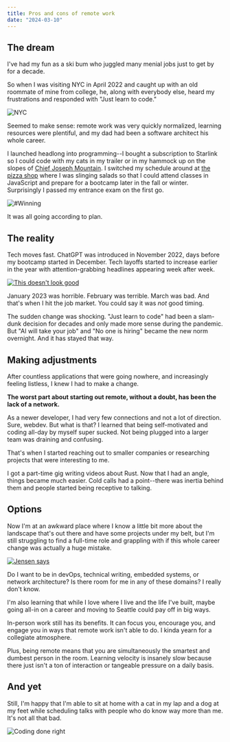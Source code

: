 ```yaml
---
title: Pros and cons of remote work 
date: "2024-03-10"
---
```


## The dream

I've had my fun as a ski bum who juggled many menial jobs just to get by for a decade. 

So when I was visiting NYC in April 2022 and caught up with an old roommate of mine from college, he, along with everybody else, heard my frustrations and responded with "Just learn to code."

![NYC](https://lh3.googleusercontent.com/pw/AP1GczNsWcLZulgIXgN5ep7kht0tTa_cxdYH7TIznX8f_Gpbr6TNgtWGMnPwp_U5d6euxRE0s65IsEDwAyB1OcNONZoR6AFBaK8cNlIBfIJl-CWD87bYdensc4HapBnIQSpV6LztME8Z4VkUlcHqpFpveUjlK-zulokBSwmBH9467FjGVIed1mcvXcSkWDwB2nf9J6Us8Oo13R8QjBH26z2tRFN9XFrxK1BfPNY4JqM_sN5ghy8ggNduBSTIzf3b_MN0Uvt4avzVG6fe9O7uamD8U-U-SAgvhc0kANT-LVZpIRqkFyvxzMz5cbz67mED8JY9uhShYLXOW5JM8h_O8YIQsqQcBXWPbK481O299vfw8UQYPgj9CSLjDznbswKcsCpwWVC7My3MdP4H-CDOuMTPtt2-C72SUZWOFJJ8xVXf2ZmSOFrzsn1qE7tY6Qok6CdHTaCGmfOsbSxe_Nn1caBBnxnE2kcH82W_t0761LULyPwFonaxhW3JQvIdJD_nrosj2TX1x-tXrUuohnl1bLA-Tk950CCSYlmToxxOjkju--3NBMQjCV7ZVorp0lp8E_4oLW6rY24Pva1ZSd6qWCtTwD3fTHvJFoIRdMip28yn1uCsO_sy4ZOyY4tv8NQIfu8J9TDAJTxT0tREsruiV7NP17tYP_dOj1Rekr9Cxa84dmLI3du_T3UhAgNOWUZBoyicxSWj_BRA53DzzirtM1TU6jCsbzx8T0n4c4nN06kwkl_kUqIheDd1S-oKdrNmLw34IcPbBCDzs68BJZ01kIPY4Dfa1q3QW8CCD9TrjVDyenwuLfsuv4b3jDkxA6bnJDxuI7n-leb8aTOV1zOOKnTE2hb2wFSv8tObLqTn0OKfx7xs-hTXTMvNm91NrMRvJcyhQdHbcMB7A5JsxBsErHmP3dCeXsZ2=w1604-h2138-s-no-gm?authuser=0 "Learn to code, bro")

Seemed to make sense: remote work was very quickly normalized, learning resources were plentiful, and my dad had been a software architect his whole career.

I launched headlong into programming--I bought a subscription to Starlink so I could code with my cats in my trailer or in my hammock up on the slopes of [Chief Joseph Mountain](https://en.wikipedia.org/wiki/Chief_Joseph_Mountain). I switched my schedule around at [the pizza shop](https://www.oregonlive.com/travel/2022/08/the-gold-room-beloved-pizza-place-in-joseph-will-close-after-3-years.html) where I was slinging salads so that I could attend classes in JavaScript and prepare for a bootcamp later in the fall or winter. Surprisingly I passed my entrance exam on the first go.

![#Winning](https://lh3.googleusercontent.com/pw/AP1GczMaT4XukSJXj81LVr_N1L_9PyYVlsex5-6GD1Zp2JK0YYBSFmYfW0pkzze7ck-jprBARUtfJ-H_dCM8apm5jlXOLqAgFbuLyxMKTiuG-bSsVlpcacavxgVMM7wzljzriVF6_805K3MYpBAL_JRP50WHdexrMJ_yT-GM7JqQJPJnHWjSbWjfKPMq_lscLJmWtbFBca2Cg_r6cJtMRvWk1-7DR6RQnd4saIB7HXk6KrSAopPdmFYDNoNc0S1ckpvgX2bmC7VN-SwlMjzj7qU2hiEc7wZQI7qIlrkRzwDv6g-c_2wXVzTxE2OF9ms2jXfHaFRBK26lyYRBoH2XU2MbepOc_uQO6vg3GAKymzJDKASLrsJ3wow79SxdHpypa1OhpfCinjvyNHZLu3NGD5TVVVJSlctOs6GCZpOE1FXLYgiWOmaof_lm0HYJ8DiKno1yfEgV3sKfBA6-kb8tyUlUxcRuPPOo-qn2P3x0vVEGFsbG5_sjOvCdtk1eKIfpMPR8gC5UCZKArSbH_c7fP1hSpBmmjMaJFNWXoOuQKHoo9vJ9Mdr1lprY7FBRvsWz--IJg76dHXhxlXHbbtWf-yUeiHNW9pfa2EsZV7PH3BvCjxgVeXbiFK5y14--MDhW8pF0GBE0sdGqklYku8382Dyv-wsgLXd7NzqSFhesLSSnqOa4CQMwtxhCqLJVp_5sMVRn7PxWbjq6gbzgi4mqde2Mlq4jVbGg7WiUeLnzPJX_6PaoSkynXSqDtH-qopb1F9W2U-T52DuCqKjyVkGj2f61ymwNLyMqOrrWTM_hjvtJw98MVJi_7fwU9XA2ak6U5_MbV47DLOnYIVBQUrxDL26WF_pdAJiX_ZzjcxflzrgCGMoaT2ROLp-n4_Rt9_i19XF_syDWTipigpPLu8hZa4PcOFOa6k2C=w2850-h2138-s-no-gm?authuser=0 "Yes")

It was all going according to plan.

## The reality

Tech moves fast. ChatGPT was introduced in November 2022, days before my bootcamp started in December. Tech layoffs started to increase earlier in the year with attention-grabbing headlines appearing week after week.

[![This doesn't look good](../layoffs_2.png "Bad news")](https://techcrunch.com/2024/03/06/tech-layoffs-2023-list/)

January 2023 was horrible. February was terrible. March was bad. And that's when I hit the job market. You could say it was *not* good timing.

The sudden change was shocking. "Just learn to code" had been a slam-dunk decision for decades and only made more sense during the pandemic. But "AI will take your job" and "No one is hiring" became the new norm overnight. And it has stayed that way.

## Making adjustments

After countless applications that were going nowhere, and increasingly feeling listless, I knew I had to make a change.

**The worst part about starting out remote, without a doubt, has been the lack of a network.**

As a newer developer, I had very few connections and not a lot of direction. Sure, webdev. But what is that? I learned that being self-motivated and coding all-day by myself super sucked. Not being plugged into a larger team was draining and confusing.

That's when I started reaching out to smaller companies or researching projects that were interesting to me.

I got a part-time gig writing videos about Rust. Now that I had an angle, things became much easier. Cold calls had a point--there was inertia behind them and people started being receptive to talking.

## Options

Now I'm at an awkward place where I know a little bit more about the landscape that's out there and have some projects under my belt, but I'm still struggling to find a full-time role and grappling with if this whole career change was actually a huge mistake.

[![Jensen says](../nvidia.png "Ooopsies")](https://www.instagram.com/p/C3-fUm8t-us/?utm_source=ig_web_copy_link&igsh=MzRlODBiNWFlZA==)

Do I want to be in devOps, technical writing, embedded systems, or network architecture? Is there room for me in any of these domains? I really don't know.

I'm also learning that while I love where I live and the life I've built, maybe going all-in on a career and moving to Seattle could pay off in big ways.

In-person work still has its benefits. It can focus you, encourage you, and engage you in ways that remote work isn't able to do. I kinda yearn for a collegiate atmosphere.

Plus, being remote means that you are simultaneously the smartest and dumbest person in the room. Learning velocity is insanely slow because there just isn't a ton of interaction or tangeable pressure on a daily basis.

## And yet

Still, I'm happy that I'm able to sit at home with a cat in my lap and a dog at my feet while scheduling talks with people who do know way more than me. It's not all that bad.

![Coding done right](https://lh3.googleusercontent.com/pw/AP1GczM2HyuW4yh9g_1Cr00j4IDQsfKajg8B3eHz9C_gVoTmRAV0uWBJE6NGKWTSERaqVZcYZr_Awew7yXiFpLqB192LJSM6dDtBWqEEQk4894iSNu6AO9OtfjnsRUVNaIEnB-GBt83AYuYktSuYipoKsTVGX1VBK859o7yebA2PwnZE-f_PLflmoFM8VHpRP4hEljXWe101GAHnqKpyNP9DFQxJ10WuelhYbom_py6IxhS-ziVWpN1sn30tiAWriK5Q4Ybz6yE-chGkySl3s2XE-2vHywuAqV6Sph0ann0by0sMbGUBL32aHFhXG1tr1WYLpf6ETS5Xd0b342LXImxzdzTtD2dS139KF9xvMsSiG3bcfocTDpy-yE0BstbKEjNNwyDMG3te4wM5b99XmSkyV9xGV_2pxDRy-Gwos4vJLwHgu8mbl8GatIIyaOSlYcfDuYPFy2EzhWK1LME_XLRl0i5AyjqcaF1KKTJPOR1Xmg671zrhHxGXyB4Al1Lj_l_J2zXMBKiGr3B27mSLse7sqB2osPoRXsdWH3TUpv2uKvh7-RcwlClDV5lCtnckagmrma0-WkLJDqG3AG8CrzQPo7ZWCXvVMFrcus1XC6Ks7-wKpIz8Ol6MzbLoEcW2sqPau5u2NcwcfwbjOQpNDckj2g7rLTJtRWzeLlbEfSVpGplBBqpuqsR-JE3KeMQfJG24AVY6bEVYh8ycuUSjlBlGOTvaSQkCT91fWqdkJkbu9yhdQBsEsLylwvcRgHq7m6aRY-ysRL9i33vyNJ8-jX_ANtjwLa86xdS0QGW1rloQrGO6lCpZAGzAgvDqT4AKLjHZQSQcj9I-QlvyTtyKhaga99gACCUEQHAP_QOmoJv7yASJM8ydfRd07u17tHvu2Jf6_KipJhr5BKZQJT7oHIMpROH58loK=w1604-h2138-s-no-gm?authuser=0 "Hammock code cracked")
